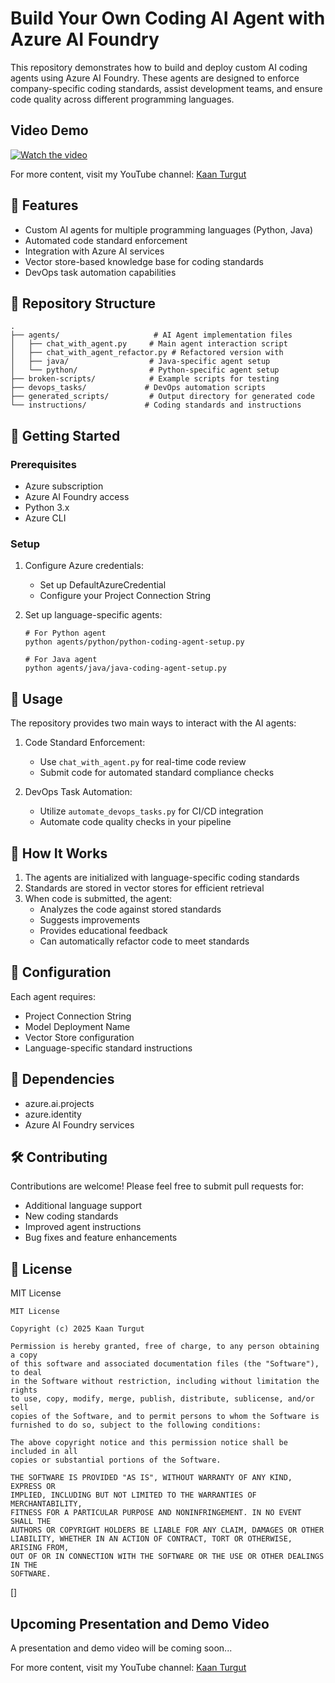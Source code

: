 # Build Your Own Coding AI Agent with Azure AI Foundry

This repository demonstrates how to build and deploy custom AI coding agents using Azure AI Foundry. These agents are designed to enforce company-specific coding standards, assist development teams, and ensure code quality across different programming languages.

## Video Demo

[![Watch the video](https://img.youtube.com/vi/MpHrIBkNJnw/maxresdefault.jpg)](https://www.youtube.com/watch?v=MpHrIBkNJnw)

For more content, visit my YouTube channel: [Kaan Turgut](https://www.youtube.com/@hkaanturgut)

## 🌟 Features

- Custom AI agents for multiple programming languages (Python, Java)
- Automated code standard enforcement
- Integration with Azure AI services
- Vector store-based knowledge base for coding standards
- DevOps task automation capabilities

## 📁 Repository Structure

```
.
├── agents/                     # AI Agent implementation files
│   ├── chat_with_agent.py     # Main agent interaction script
│   ├── chat_with_agent_refactor.py # Refactored version with 
│   ├── java/                  # Java-specific agent setup
│   └── python/                # Python-specific agent setup
├── broken-scripts/            # Example scripts for testing
├── devops_tasks/             # DevOps automation scripts
├── generated_scripts/         # Output directory for generated code
└── instructions/             # Coding standards and instructions
```

## 🚀 Getting Started

### Prerequisites

- Azure subscription
- Azure AI Foundry access
- Python 3.x
- Azure CLI

### Setup

1. Configure Azure credentials:
   - Set up DefaultAzureCredential
   - Configure your Project Connection String

2. Set up language-specific agents:
   ```
   # For Python agent
   python agents/python/python-coding-agent-setup.py

   # For Java agent
   python agents/java/java-coding-agent-setup.py
   ```

## 🔧 Usage

The repository provides two main ways to interact with the AI agents:

1. Code Standard Enforcement:
   - Use `chat_with_agent.py` for real-time code review
   - Submit code for automated standard compliance checks

2. DevOps Task Automation:
   - Utilize `automate_devops_tasks.py` for CI/CD integration
   - Automate code quality checks in your pipeline

## 🤖 How It Works

1. The agents are initialized with language-specific coding standards
2. Standards are stored in vector stores for efficient retrieval
3. When code is submitted, the agent:
   - Analyzes the code against stored standards
   - Suggests improvements
   - Provides educational feedback
   - Can automatically refactor code to meet standards

## 📝 Configuration

Each agent requires:
- Project Connection String
- Model Deployment Name
- Vector Store configuration
- Language-specific standard instructions

## 🔗 Dependencies

- azure.ai.projects
- azure.identity
- Azure AI Foundry services

## 🛠️ Contributing

Contributions are welcome! Please feel free to submit pull requests for:
- Additional language support
- New coding standards
- Improved agent instructions
- Bug fixes and feature enhancements

## 📄 License
MIT License

```
MIT License

Copyright (c) 2025 Kaan Turgut

Permission is hereby granted, free of charge, to any person obtaining a copy
of this software and associated documentation files (the "Software"), to deal
in the Software without restriction, including without limitation the rights
to use, copy, modify, merge, publish, distribute, sublicense, and/or sell
copies of the Software, and to permit persons to whom the Software is
furnished to do so, subject to the following conditions:

The above copyright notice and this permission notice shall be included in all
copies or substantial portions of the Software.

THE SOFTWARE IS PROVIDED "AS IS", WITHOUT WARRANTY OF ANY KIND, EXPRESS OR
IMPLIED, INCLUDING BUT NOT LIMITED TO THE WARRANTIES OF MERCHANTABILITY,
FITNESS FOR A PARTICULAR PURPOSE AND NONINFRINGEMENT. IN NO EVENT SHALL THE
AUTHORS OR COPYRIGHT HOLDERS BE LIABLE FOR ANY CLAIM, DAMAGES OR OTHER
LIABILITY, WHETHER IN AN ACTION OF CONTRACT, TORT OR OTHERWISE, ARISING FROM,
OUT OF OR IN CONNECTION WITH THE SOFTWARE OR THE USE OR OTHER DEALINGS IN THE
SOFTWARE.
```
[]

## Upcoming Presentation and Demo Video

A presentation and demo video will be coming soon...

For more content, visit my YouTube channel: [Kaan Turgut](https://www.youtube.com/@hkaanturgut)
